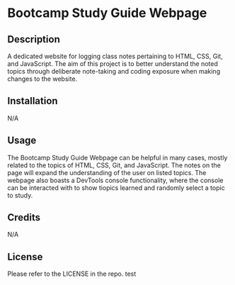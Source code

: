 # Bootcamp Study Guide Webpage

## Description

A dedicated website for logging class notes pertaining to HTML, CSS, Git, and JavaScript. The aim of this project is to better understand the noted topics through deliberate note-taking and coding exposure when making changes to the website. 

## Installation

N/A

## Usage

The Bootcamp Study Guide Webpage can be helpful in many cases, mostly related to the topics of HTML, CSS, Git, and JavaScript. The notes on the page will expand the understanding of the user on listed topics. The webpage also boasts a DevTools console functionality, where the console can be interacted with to show tiopics learned and randomly select a topic to study.

## Credits

N/A

## License

Please refer to the LICENSE in the repo. test
